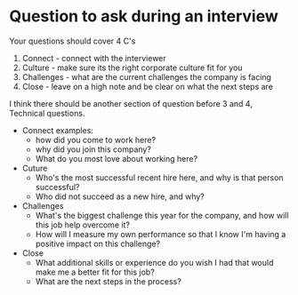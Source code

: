 # Question to ask during an interview 

Your questions should cover 4 C's
1. Connect - connect with the interviewer
2. Culture - make sure its the right corporate culture fit for you 
3. Challenges - what are the current challenges the company is facing
4. Close - leave on a high note and be clear on what the next steps are

I think there should be another section of question before 3 and 4, Technical questions.

- Connect examples: 
    - how did you come to work here? 
    - why did you join this company?
    - What do you most love about working here?
- Cuture 
    - Who's the most successful recent hire here, and why is that person successful?
    - Who did not succeed as a new hire, and why?
- Challenges 
    - What's the biggest challenge this year for the company, and how will this job help overcome it?
    - How will I measure my own performance so that I know I'm having a positive impact on this challenge?
- Close 
    - What additional skills or experience do you wish I had that would make me a better fit for this job?
    - What are the next steps in the process?
